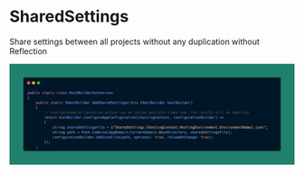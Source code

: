 # SharedSettings
Share settings between all projects without any duplication without Reflection

![AddSharedSettings](./MainCode.png)

